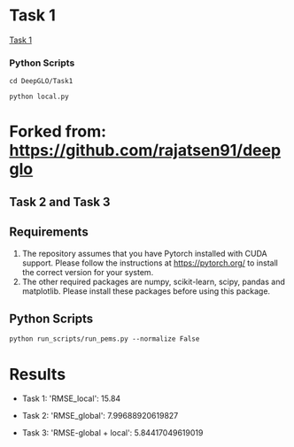 

# Task 1

[Task 1](https://github.com/harshgrovr/Global-and-Local-Time-Series/tree/main/DeepGLO/Task1)

### Python Scripts
`cd DeepGLO/Task1`

`python local.py`


# Forked from: https://github.com/rajatsen91/deepglo

## Task 2 and Task 3

## Requirements

1. The repository assumes that you have Pytorch installed with CUDA support. Please follow the instructions at https://pytorch.org/ to install the correct version for your system. 
2. The other required packages are numpy, scikit-learn, scipy, pandas and matplotlib. Please install these packages before using this package. 

## Python Scripts

`python run_scripts/run_pems.py --normalize False`

# Results

 - Task 1: 'RMSE_local': 15.84

 - Task 2: 'RMSE_global': 7.99688920619827

 - Task 3: 'RMSE-global + local': 5.84417049619019



